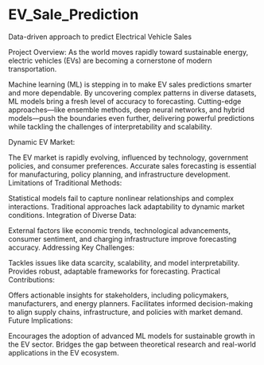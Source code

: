 # EV_Sale_Prediction
Data-driven approach to predict Electrical Vehicle Sales

Project Overview:
As the world moves rapidly toward sustainable energy, electric vehicles (EVs) are becoming a cornerstone of modern transportation.

Machine learning (ML) is stepping in to make EV sales predictions smarter and more dependable. By uncovering complex patterns in diverse datasets, ML models bring a fresh level of accuracy to forecasting. Cutting-edge approaches—like ensemble methods, deep neural networks, and hybrid models—push the boundaries even further, delivering powerful predictions while tackling the challenges of interpretability and scalability.

Dynamic EV Market:

The EV market is rapidly evolving, influenced by technology, government policies, and consumer preferences.
Accurate sales forecasting is essential for manufacturing, policy planning, and infrastructure development.
Limitations of Traditional Methods:

Statistical models fail to capture nonlinear relationships and complex interactions.
Traditional approaches lack adaptability to dynamic market conditions.
Integration of Diverse Data:

External factors like economic trends, technological advancements, consumer sentiment, and charging
infrastructure improve forecasting accuracy.
Addressing Key Challenges:

Tackles issues like data scarcity, scalability, and model interpretability.
Provides robust, adaptable frameworks for forecasting.
Practical Contributions:

Offers actionable insights for stakeholders, including policymakers, manufacturers, and energy planners.
Facilitates informed decision-making to align supply chains, infrastructure, and policies with market demand.
Future Implications:

Encourages the adoption of advanced ML models for sustainable growth in the EV sector.
Bridges the gap between theoretical research and real-world applications in the EV ecosystem.
